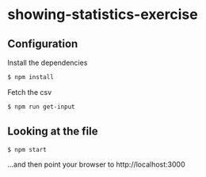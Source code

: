 # showing-statistics-exercise

## Configuration

Install the dependencies

```bash
$ npm install
```

Fetch the csv

```bash
$ npm run get-input
```

## Looking at the file

```bash
$ npm start
```

...and then point your browser to http://localhost:3000
